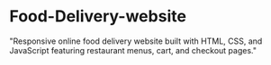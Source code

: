 # Food-Delivery-website
"Responsive online food delivery website built with HTML, CSS, and JavaScript featuring restaurant menus, cart, and checkout pages."
